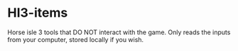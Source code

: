 # HI3-items
Horse isle 3 tools that DO NOT interact with the game. Only reads the inputs from your computer, stored locally if you wish. 
